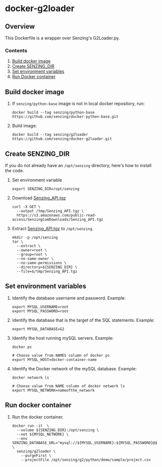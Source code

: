 # docker-g2loader

## Overview

This Dockerfile is a wrapper over Senzing's G2Loader.py.

### Contents

1. [Build docker image](#build-docker-image)
1. [Create SENZING_DIR](#create-senzing_dir)
1. [Set environment variables](#set-environment-variables)
1. [Run Docker container](#run-docker-container)

## Build docker image

1. If `senzing/python-base` image is not in local docker repository, run:

    ```console
    docker build --tag senzing/python-base https://github.com/senzing/docker-python-base.git
    ```

1. Build image:

    ```console
    docker build --tag senzing/g2loader https://github.com/senzing/docker-g2loader.git
    ```

## Create SENZING_DIR

If you do not already have an `/opt/senzing` directory, here's how to install the code.

1. Set environment variable

    ```console
    export SENZING_DIR=/opt/senzing
    ````

1. Download [Senzing_API.tgz](https://s3.amazonaws.com/public-read-access/SenzingComDownloads/Senzing_API.tgz)

    ```console
    curl -X GET \
      --output /tmp/Senzing_API.tgz \
      https://s3.amazonaws.com/public-read-access/SenzingComDownloads/Senzing_API.tgz
    ```

1. Extract [Senzing_API.tgz](https://s3.amazonaws.com/public-read-access/SenzingComDownloads/Senzing_API.tgz)
   to `/opt/senzing`.

    ```console
    mkdir -p /opt/senzing
    tar \
      --extract \
      --owner=root \
      --group=root \
      --no-same-owner \
      --no-same-permissions \
      --directory=${SENZING_DIR} \
      --file=$/tmp/Senzing_API.tgz
    ```

## Set environment variables

1. Identify the database username and password.
   Example:

    ```console
    export MYSQL_USERNAME=root
    export MYSQL_PASSWORD=root
    ```

1. Identify the database that is the target of the SQL statements.
   Example:

    ```console
    export MYSQL_DATABASE=G2
    ```

1. Identify the host running mySQL servers.
   Example:

    ```console
    docker ps

    # Choose value from NAMES column of docker ps
    export MYSQL_HOST=docker-container-name
    ```

1. Identify the Docker network of the mySQL database.
   Example:

    ```console
    docker network ls

    # Choose value from NAME column of docker network ls
    export MYSQL_NETWORK=nameofthe_network
    ```

## Run docker container

1. Run the docker container.

    ```console
    docker run -it  \
      --volume ${SENZING_DIR}:/opt/senzing \
      --net ${MYSQL_NETWORK} \
      --env SENZING_DATABASE_URL="mysql://${MYSQL_USERNAME}:${MYSQL_PASSWORD}@${MYSQL_HOST}:3306/${MYSQL_DATABASE}" \
      senzing/g2loader \
        --purgeFirst \
        --projectFile /opt/senzing/g2/python/demo/sample/project.csv
    ```
